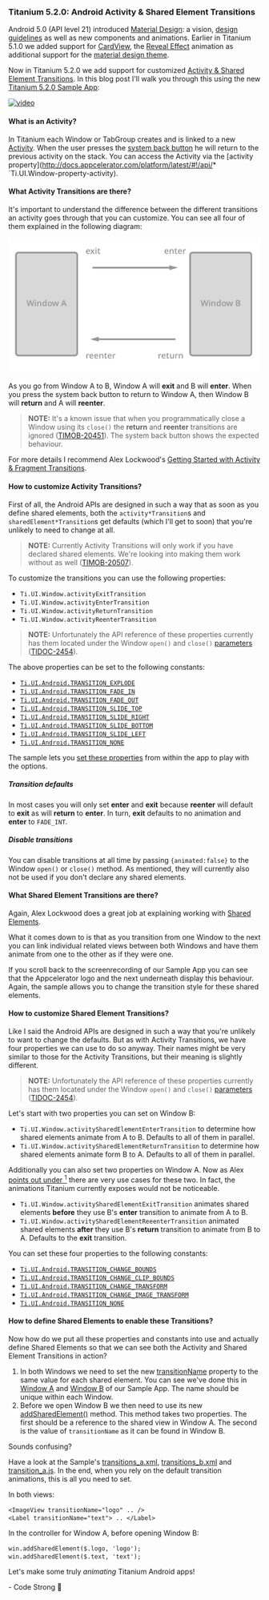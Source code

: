### Titanium 5.2.0: Android Activity & Shared Element Transitions

Android 5.0 (API level 21) introduced [Material Design](http://developer.android.com/design/material/index.html): a vision, [design guidelines](http://www.google.com/design/spec/material-design/introduction.html) as well as new components and animations. Earlier in Titanium 5.1.0 we added support for [CardView](https://github.com/appcelerator-developer-relations/appc-sample-ti510#cardview), the [Reveal Effect](https://github.com/appcelerator-developer-relations/appc-sample-ti510#reveal-effect) animation as additional support for the [material design theme](https://github.com/appcelerator-developer-relations/appc-sample-ti510#progressbar-color).

Now in Titanium 5.2.0 we add support for customized [Activity & Shared Element Transitions](https://developer.android.com/training/material/animations.html#Transitions). In this blog post I'll walk you through this using the new [Titanium 5.2.0 Sample App](http://github.com/appcelerator-developer-relations/appc-sample-ti520):

[![video](http://img.youtube.com/vi/Cg8HmQBP4jk/0.jpg)](https://www.youtube.com/watch?v=Cg8HmQBP4jk)

#### What is an Activity?
In Titanium each Window or TabGroup creates and is linked to a new [Activity](http://developer.android.com/guide/components/activities.html). When the user presses the [system back button](http://developer.android.com/training/implementing-navigation/temporal.html) he will return to the previous activity on the stack. You can access the Activity via the [activity property](http://docs.appcelerator.com/platform/latest/#!/api/* `Ti.UI.Window-property-activity).

#### What Activity Transitions are there?

It's important to understand the difference between the different transitions an activity goes through that you can customize. You can see all four of them explained in the following diagram:

![Transition Lifecycle](assets/transitions.png)

As you go from Window A to B, Window A will **exit** and B will **enter**. When you press the system back button to return to Window A, then Window B will **return** and A will **reenter**.

> **NOTE:** It's a known issue that when you programmatically close a Window using its `close()` the **return** and **reenter** transitions are ignored ([TIMOB-20451](https://jira.appcelerator.org/browse/TIMOB-20451)). The system back button shows the expected behaviour.

For more details I recommend Alex Lockwood's [Getting Started with Activity & Fragment Transitions](http://www.androiddesignpatterns.com/2014/12/activity-fragment-transitions-in-android-lollipop-part1.html).

#### How to customize Activity Transitions?

First of all, the Android APIs are designed in such a way that as soon as you define shared elements, both the `activity*Transition`s and `sharedElement*Transition`s get defaults (which I'll get to soon) that you're unlikely to need to change at all.

> **NOTE:** Currently Activity Transitions will only work if you have declared shared elements. We're looking into making them work without as well ([TIMOB-20507](https://jira.appcelerator.org/browse/TIMOB-20507)).

To customize the transitions you can use the following properties:

* `Ti.UI.Window.activityExitTransition`
* `Ti.UI.Window.activityEnterTransition`
* `Ti.UI.Window.activityReturnTransition`
* `Ti.UI.Window.activityReenterTransition`

> **NOTE:** Unfortunately the API reference of these properties currently has them located under the Window `open()` and `close()` [parameters](http://docs.appcelerator.com/platform/latest/#!/api/openWindowParams) ([TIDOC-2454](https://jira.appcelerator.org/browse/TIDOC-2454)).

The above properties can be set to the following constants:

* [`Ti.UI.Android.TRANSITION_EXPLODE`](http://docs.appcelerator.com/platform/latest/#!/api/Titanium.UI.Android-property-TRANSITION_EXPLODE)
* [`Ti.UI.Android.TRANSITION_FADE_IN`](http://docs.appcelerator.com/platform/latest/#!/api/Titanium.UI.Android-property-TRANSITION_FADE_IN)
* [`Ti.UI.Android.TRANSITION_FADE_OUT`](http://docs.appcelerator.com/platform/latest/#!/api/Titanium.UI.Android-property-TRANSITION_FADE_OUT)
* [`Ti.UI.Android.TRANSITION_SLIDE_TOP`](http://docs.appcelerator.com/platform/latest/#!/api/Titanium.UI.Android-property-TRANSITION_SLIDE_TOP)
* [`Ti.UI.Android.TRANSITION_SLIDE_RIGHT`](http://docs.appcelerator.com/platform/latest/#!/api/Titanium.UI.Android-property-SLIDE_RIGHT)
* [`Ti.UI.Android.TRANSITION_SLIDE_BOTTOM`](http://docs.appcelerator.com/platform/latest/#!/api/Titanium.UI.Android-property-SLIDE_BOTTOM)
* [`Ti.UI.Android.TRANSITION_SLIDE_LEFT`](http://docs.appcelerator.com/platform/latest/#!/api/Titanium.UI.Android-property-SLIDE_LEFT)
* [`Ti.UI.Android.TRANSITION_NONE`](http://docs.appcelerator.com/platform/latest/#!/api/Titanium.UI.Android-property-TRANSITION_NONE)

The sample lets you [set these properties](app/views/android/transitions_a.xml#L8) from within the app to play with the options.

##### Transition defaults
In most cases you will only set **enter** and **exit** because **reenter** will default to **exit** as will **return** to **enter**. In turn, **exit** defaults to no animation and **enter** to `FADE_INT`.

##### Disable transitions
You can disable transitions at all time by passing `{animated:false}` to the Window `open()` or `close()` method. As mentioned, they will currently also not be used if you don't declare any shared elements.

#### What Shared Element Transitions are there?
Again, Alex Lockwood does a great job at explaining working with [Shared Elements](http://www.androiddesignpatterns.com/2015/01/activity-fragment-shared-element-transitions-in-depth-part3a.html).

What it comes down to is that as you transition from one Window to the next you can link individual related views between both Windows and have them animate from one to the other as if they were one.

If you scroll back to the screenrecording of our Sample App you can see that the Appcelerator logo and the next underneath display this behaviour. Again, the sample allows you to change the transition style for these shared elements.

#### How to customize Shared Element Transitions?

Like I said the Android APIs are designed in such a way that you're unlikely to want to change the defaults. But as with Activity Transitions, we have four properties we can use to do so anyway. Their names might be very similar to those for the Activity Transitions, but their meaning is slightly different.

> **NOTE:** Unfortunately the API reference of these properties currently has them located under the Window `open()` and `close()` [parameters](http://docs.appcelerator.com/platform/latest/#!/api/openWindowParams) ([TIDOC-2454](https://jira.appcelerator.org/browse/TIDOC-2454)).

Let's start with two properties you can set on Window B:

* `Ti.UI.Window.activitySharedElementEnterTransition` to determine how shared elements animate from A to B. Defaults to all of them in parallel.
* `Ti.UI.Window.activitySharedElementReturnTransition` to determine how shared elements animate form B to A. Defaults to all of them in parallel.

Additionally you can also set two properties on Window A. Now as Alex [points out under <sup>1</sup>](http://www.androiddesignpatterns.com/2015/01/activity-fragment-shared-element-transitions-in-depth-part3a.html#footnote1)  there are very use cases for these two. In fact, the animations Titanium currently exposes would not be noticeable.

* `Ti.UI.Window.activitySharedElementExitTransition` animates shared elements **before** they use B's **enter** transition to animate from A to B.
* `Ti.UI.Window.activitySharedElementReeenterTransition` animated shared elements **after** they use B's **return** transition to animate from B to A. Defaults to the **exit** transition.

You can set these four properties to the following constants:

* [`Ti.UI.Android.TRANSITION_CHANGE_BOUNDS`](http://docs.appcelerator.com/platform/latest/#!/api/Titanium.UI.Android-property-TRANSITION_CHANGE_BOUNDS)
* [`Ti.UI.Android.TRANSITION_CHANGE_CLIP_BOUNDS`](http://docs.appcelerator.com/platform/latest/#!/api/Titanium.UI.Android-property-TRANSITION_CLIP_BOUNDS)
* [`Ti.UI.Android.TRANSITION_CHANGE_TRANSFORM`](http://docs.appcelerator.com/platform/latest/#!/api/Titanium.UI.Android-property-TRANSITION_CHANGE_TRANSFORM)
* [`Ti.UI.Android.TRANSITION_CHANGE_IMAGE_TRANSFORM`](http://docs.appcelerator.com/platform/latest/#!/api/Titanium.UI.Android-property-TRANSITION_CHANGE_IMAGE_TRANSFORM)
* [`Ti.UI.Android.TRANSITION_NONE`](http://docs.appcelerator.com/platform/latest/#!/api/Titanium.UI.Android-property-TRANSITION_NONE)

#### How to define Shared Elements to enable these Transitions?

Now how do we put all these properties and constants into use and actually define Shared Elements so that we can see both the Activity and Shared Element Transitions in action?

1. In both Windows we need to set the new [transitionName](http://docs.appcelerator.com/platform/latest/#!/api/Titanium.UI.View-property-transitionName) property to the same value for each shared element. You can see we've done this in [Window A](app/views/android/transitions_a.xml#L66-L67) and [Window B](app/views/android/transitions_b.xml#L7-L9) of our Sample App. The name should be unique within each Window.
2. Before we open Window B we then need to use its new [addSharedElement()](http://docs.appcelerator.com/platform/latest/#!/api/Titanium.UI.Window-method-addSharedElement) method. This method takes two properties. The first should be a reference to the shared view in Window A. The second is the value of `transitionName` as it can be found in Window B.

Sounds confusing?

Have a look at the Sample's [transitions_a.xml](app/views/android/transitions_a.xml#L66-L67), [transitions_b.xml](app/views/android/transitions_b.xml#L7-L9) and [transition_a.js](app/controllers/android/transitions_a.js#L30-L31). In the end, when you rely on the default transition animations, this is all you need to set.

In both views:

```
<ImageView transitionName="logo" .. />
<Label transitionName="text"> .. </Label>

```

In the controller for Window A, before opening Window B:

```
win.addSharedElement($.logo, 'logo');
win.addSharedElement($.text, 'text');
```

Let's make some truly *animating* Titanium Android apps!

\- Code Strong 🚀
